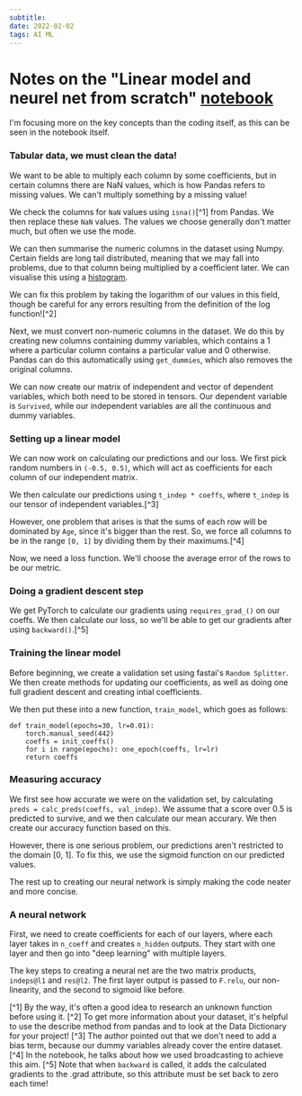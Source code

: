 ```yaml
---
subtitle:
date: 2022-02-02
tags: AI ML 
---
```

# Notes on the "Linear model and neurel net from scratch" [notebook](https://www.kaggle.com/code/jhoward/linear-model-and-neural-net-from-scratch)
I'm focusing more on the key concepts than the coding itself, as this can be seen in the notebook
itself.
### Tabular data, we must clean the data!
We want to be able to multiply each column by some coefficients, but in certain columns there are
NaN values, which is how Pandas refers to missing values. We can't multiply something by a missing
value!

We check the columns for ```NaN``` values using ```isna()```[^1] from Pandas. We then replace
these ```NaN``` values. The values we choose generally don't matter much, but often we use the mode.

We can then summarise the numeric columns in the dataset using Numpy. Certain fields are long tail
distributed, meaning that we may fall into problems, due to that column being multiplied by a
coefficient later. We can visualise this using a [histogram](https://chartio.com/learn/charts/histogram-complete-guide/).

We can fix this problem by taking the logarithm of our values in this field, though be careful for
any errors resulting from the definition of the log function![^2]

Next, we must convert non-numeric columns in the dataset. We do this by creating new columns
containing dummy variables, which contains a 1 where a particular column contains a particular value
and 0 otherwise. Pandas can do this automatically using ```get_dummies```, which also removes the
original columns.

We can now create our matrix of independent and vector of dependent variables, which both need to be
stored in tensors. Our dependent variable is ```Survived```, while our independent variables are all
the continuous and dummy variables.

### Setting up a linear model
We can now work on calculating our predictions and our loss. We first pick random numbers in
```(-0.5, 0.5)```, which will act as coefficients for each column of our independent matrix.

We then calculate our predictions using ```t_indep * coeffs```, where ```t_indep``` is our
tensor of independent variables.[^3]

However, one problem that arises is that the sums of each row will be dominated by ```Age```, since
it's bigger than the rest. So, we force all columns to be in the range ```[0, 1]``` by dividing
them by their maximums.[^4]

Now, we need a loss function. We'll choose the average error of the rows to be our metric.

### Doing a gradient descent step
We get PyTorch to calculate our gradients using ```requires_grad_()``` on our coeffs. We
then calculate our loss, so we'll be able to get our gradients after using ```backward()```.[^5]

### Training the linear model
Before beginning, we create a validation set using fastai's ```Random Splitter```.
We then create methods for updating our coefficients, as well as doing one full gradient descent and
creating intial coefficients.

We then put these into a new function, ```train_model```, which goes as follows:
```
def train_model(epochs=30, lr=0.01):
    torch.manual_seed(442)
    coeffs = init_coeffs()
    for i in range(epochs): one_epoch(coeffs, lr=lr)
    return coeffs
```

### Measuring accuracy
We first see how accurate we were on the validation set, by calculating ```preds = calc_preds(coeffs, val_indep)```. We assume that a score over 0.5 is predicted to survive, and we then calculate our mean
accurary. We then create our accuracy function based on this.

However, there is one serious problem, our predictions aren't restricted to the domain [0, 1]. To
fix this, we use the sigmoid function on our predicted values.

The rest up to creating our neural network is simply making the code neater and more concise.

### A neural network
First, we need to create coefficients for each of our layers, where each layer takes in ```n_coeff```
and creates ```n_hidden``` outputs. They start with one layer and then go into "deep learning" with
multiple layers.

The key steps to creating a neural net are the two matrix products, ```indeps@l1``` and ```res@l2```.
The first layer output is passed to ```F.relu```, our non-linearity, and the second to sigmoid like
before. 


[^1] By the way, it's often a good idea to research an unknown function before using it.
[^2] To get more information about your dataset, it's helpful to use the describe method from
     pandas and to look at the Data Dictionary for your project!
[^3] The author pointed out that we don't need to add a bias term, because our dummy variables
     already cover the entire dataset.
[^4] In the notebook, he talks about how we used broadcasting to achieve this aim.
[^5] Note that when ```backward``` is called, it adds the calculated gradients to the .grad attribute,
     so this attribute must be set back to zero each time!

